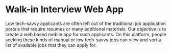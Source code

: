 # Walk-in Interview Web App 

Low tech-savvy applicants are often left out of the traditional job application portals that require resumes or many additional materials. Our objective is to create a web based mobile app for such applicants. On this platform, people seeking these kinds of manual or low tech-savvy jobs can view and sort a list of available jobs that they can apply for.
